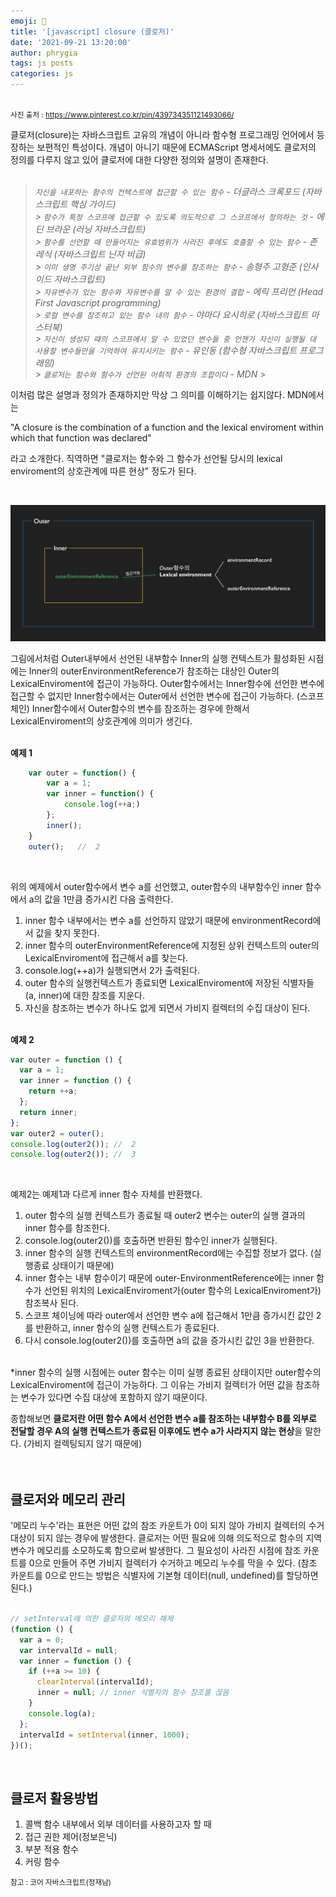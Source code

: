 ```yaml
---
emoji: 📓
title: '[javascript] closure (클로저)'
date: '2021-09-21 13:20:00'
author: phrygia
tags: js posts
categories: js
---
```


<img src="https://i.pinimg.com/originals/f5/69/ae/f569aef9a09bec7ca74f0dcd228a5343.jpg" alt=""><br>
<small class="from" style="text-align:right;">사진 출처 : <a href="https://www.pinterest.co.kr/pin/439734351121493066/" target="_blank">https://www.pinterest.co.kr/pin/439734351121493066/</a></small><br>

클로저(closure)는 자바스크립트 고유의 개념이 아니라 함수형 프로그래밍 언어에서 등장하는 보편적인 특성이다. 개념이 아니기 때문에 ECMAScript 명세서에도 클로저의 정의를 다루지 않고 있어 클로저에 대한 다양한 정의와 설명이 존재한다.<br><br>

> _`자신을 내포하는 함수의 컨텍스트에 접근할 수 있는 함수` - 더글라스 크록포드 (자바스크립트 핵심 가이드) <br> > `함수가 특정 스코프에 접근할 수 있도록 의도적으로 그 스코프에서 정의하는 것` - 에딘 브라운 (러닝 자바스크립트)<br> > `함수를 선언할 때 만들어지는 유효범위가 사라진 후에도 호출할 수 있는 함수` - 존 레식 (자바스크립트 닌자 비급)<br> > `이미 생명 주기상 끝난 외부 함수의 변수를 참조하는 함수` - 송형주 고형준 (인사이드 자바스크립트)<br> > `자유변수가 있는 함수와 자유변수를 알 수 있는 환경의 결합` - 에릭 프리먼 (Head First Javascript programming)<br> > `로컬 변수를 참조하고 있는 함수 내의 함수` - 야마다 요시히로 (자바스크립트 마스터북)<br> > `자신이 생성되 때의 스코프에서 알 수 있었던 변수들 중 언젠가 자신이 실행될 대 사용할 변수들만을 기억하여 유지시키는 함수` - 유인동 (함수형 자바스크립트 프로그래밍)<br> > `클로저는 함수와 함수가 선언된 어휘적 환경의 조합이다` - MDN_ > <br>

이처럼 많은 설명과 정의가 존재하지만 막상 그 의미를 이해하기는 쉽지않다. MDN에서는

<div class="blockquote">
    "A closure is the combination of a function and the lexical enviroment within which that function was declared" <br>
</div>
<p>라고 소개한다. 직역하면 "클로저는 함수와 그 함수가 선언될 당시의 lexical enviroment의 상호관계에 따른 현상" 정도가 된다.</p> <br>

![img/closure.png](img/closure.png)

그림에서처럼 Outer내부에서 선언된 내부함수 Inner의 실행 컨텍스트가 활성화된 시점에는 Inner의 outerEnvironmentReference가 참조하는 대상인 Outer의 LexicalEnviroment에 접근이 가능하다. Outer함수에서는 Inner함수에 선언한 변수에 접근할 수 없지만 Inner함수에서는 Outer에서 선언한 변수에 접근이 가능하다. (스코프 체인) Inner함수에서 Outer함수의 변수를 참조하는 경우에 한해서 LexicalEnviroment의 상호관계에 의미가 생긴다.<br><br>

**예제 1**

```js
    var outer = function() {
        var a = 1;
        var inner = function() {
            console.log(++a;)
        };
        inner();
    }
    outer();   //  2
```

<br>
<p>위의 예제에서 outer함수에서 변수 a를 선언했고, outer함수의 내부함수인 inner 함수에서 a의 값을 1만큼 증가시킨 다음 출력한다. </p>

1. inner 함수 내부에서는 변수 a를 선언하지 않았기 때문에 environmentRecord에서 값을 찾지 못한다.
2. inner 함수의 outerEnvironmentReference에 지정된 상위 컨텍스트의 outer의 LexicalEnviroment에 접근해서 a를 찾는다.
3. console.log(++a)가 실행되면서 2가 출력된다.
4. outer 함수의 실행컨텍스트가 종료되면 LexicalEnviroment에 저장된 식별자들 (a, inner)에 대한 참조를 지운다.
5. 자신을 참조하는 변수가 하나도 없게 되면서 가비지 컬렉터의 수집 대상이 된다.
   <br><br>

**예제 2**

```js
var outer = function () {
  var a = 1;
  var inner = function () {
    return ++a;
  };
  return inner;
};
var outer2 = outer();
console.log(outer2()); //  2
console.log(outer2()); //  3
```

<br>

예제2는 예제1과 다르게 inner 함수 자체를 반환했다.

1. outer 함수의 실행 컨텍스트가 종료될 때 outer2 변수는 outer의 실행 결과의 inner 함수를 참조한다.
2. console.log(outer2())를 호출하면 반환된 함수인 inner가 실행된다.
3. inner 함수의 실행 컨텍스트의 environmentRecord에는 수집할 정보가 없다. (실행종료 상태이기 때문에)
4. inner 함수는 내부 함수이기 때문에 outer-EnvironmentReference에는 inner 함수가 선언된 위치의 LexicalEnviroment가(outer 함수의 LexicalEnviroment가) 참조복사 된다.
5. 스코프 체이닝에 따라 outer에서 선언한 변수 a에 접근해서 1만큼 증가시킨 값인 2를 반환하고, inner 함수의 실행 컨텍스트가 종료된다.
6. 다시 console.log(outer2())를 호출하면 a의 값을 증가시킨 값인 3을 반환한다.

<br>
*inner 함수의 실행 시점에는 outer 함수는 이미 실행 종료된 상태이지만 outer함수의 LexicalEnviroment에 접근이 가능하다. 그 이유는 가비지 컬렉터가 어떤 값을 참조하는 변수가 있다면 수집 대상에 포함하지 않기 때문이다.

종합해보면 **클로저란 어떤 함수 A에서 선언한 변수 a를 참조하는 내부함수 B를 외부로 전달할 경우 A의 실행 컨텍스트가 종료된 이후에도 변수 a가 사라지지 않는 현상**을 말한다. (가비지 컬렉팅되지 않기 때문에)
<br><br><br>

## 클로저와 메모리 관리

'메모리 누수'라는 표현은 어떤 값의 참조 카운트가 0이 되지 않아 가비지 컬렉터의 수거 대상이 되지 않는 경우에 발생한다. 클로저는 어떤 필요에 의해 의도적으로 함수의 지역변수가 메모리를 소모하도록 함으로써 발생한다. 그 필요성이 사라진 시점에 참조 카운트를 0으로 만들어 주면 가비지 컬렉터가 수거하고 메모리 누수를 막을 수 있다. (참조 카운트를 0으로 만드는 방법은 식별자에 기본형 데이터(null, undefined)를 할당하면 된다.)<br><br>

```js
// setInterval에 의한 클로저의 메모리 해제
(function () {
  var a = 0;
  var intervalId = null;
  var inner = function () {
    if (++a >= 10) {
      clearInterval(intervalId);
      inner = null; // inner 식별자의 함수 참조를 끊음
    }
    console.log(a);
  };
  intervalId = setInterval(inner, 1000);
})();
```

<br>

## 클로저 활용방법

1. 콜백 함수 내부에서 외부 데이터를 사용하고자 할 때
2. 접근 권한 제어(정보은닉)
3. 부분 적용 함수
4. 커링 함수

<small class="from add">참고 : 코어 자바스크립트(정재남)</small><br>

```toc

```
